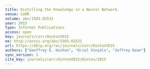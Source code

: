 ```yaml
---
title: Distilling the Knowledge in a Neural Network.
venue: CoRR
volume: abs/1503.02531
year: 2015
type: Informal Publications
access: open
key: journals/corr/HintonVD15
ee: http://arxiv.org/abs/1503.02531
url: https://dblp.org/rec/journals/corr/HintonVD15
authors: ["Geoffrey E. Hinton", "Oriol Vinyals", "Jeffrey Dean"]
sync_version: 3
cite_key: journals/corr/HintonVD15/Hinton/2015
---
```

